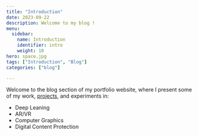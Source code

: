```yaml
---
title: "Introduction"
date: 2023-09-22
description: Welcome to my blog !
menu:
  sidebar:
    name: Introduction
    identifier: intro
    weight: 10
hero: space.jpg
tags: ["Introduction", "Blog"]
categories: ["blog"]

---
```


Welcome to the blog section of my portfolio website, where I present some of my work, [projects](https://melaniebrg.github.io/#projects), and experiments in:

- Deep Leaning 
- AR/VR
- Computer Graphics 
- Digital Content Protection
